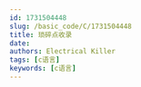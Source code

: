 ```yaml
---
id: 1731504448
slug: /basic_code/C/1731504448
title: 琐碎点收录
date: 
authors: Electrical Killer
tags: [c语言]
keywords: [c语言]
---
```


<!-- truncate -->